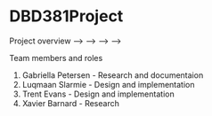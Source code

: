 # DBD381Project

Project overview
-->
-->
-->
-->

Team members and roles
1. Gabriella Petersen - Research and documentaion
2. Luqmaan Slarmie - Design and implementation
3. Trent Evans - Design and implementation
4. Xavier Barnard - Research 
